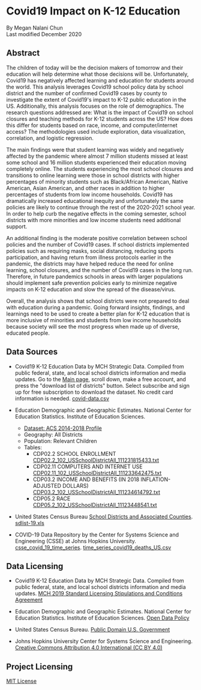 # Covid19 Impact on K-12 Education
By Megan Nalani Chun  
Last modified December 2020

## Abstract
The children of today will be the decision makers of tomorrow and their education will help determine what those decisions will be. Unfortunately, Covid19 has negatively affected learning and education for students around the world. This analysis leverages Covid19 school policy data by school district and the number of confirmed Covid19 cases by county to investigate the extent of Covid19's impact to K-12 public education in the US. Additionally, this analysis focuses on the role of demographics. The research questions addressed are: What is the impact of Covid19 on school closures and teaching methods for K-12 students across the US? How does this differ for students based on race, income, and computer/internet access? The methodologies used include exploration, data visualization, correlation, and logistic regression. 

The main findings were that student learning was widely and negatively affected by the pandemic where almost 7 million students missed at least some school and 16 million students experienced their education moving completely online. The students experiencing the most school closures and transitions to online learning were those in school districts with higher percentages of minority students such as Black/African American, Native American, Asian American, and other races in addition to higher percentages of students from low income households. Covid19 has dramatically increased educational inequity and unfortunately the same policies are likely to continue through the rest of the 2020-2021 school year. In order to help curb the negative effects in the coming semester, school districts with more minorities and low income students need additional support.

An additional finding is the moderate positive correlation between school policies and the number of Covid19 cases. If school districts implemented policies such as requiring masks, social distancing, reducing sports participation, and having return from illness protocols earlier in the pandemic, the districts may have helped reduce the need for online learning, school closures, and the number of Covid19 cases in the long run. Therefore, in future pandemics schools in areas with larger populations should implement safe prevention policies early to minimize negative impacts on K-12 education and slow the spread of the disease/virus.

Overall, the analysis shows that school districts were not prepared to deal with education during a pandemic. Going forward insights, findings, and learnings need to be used to create a better plan for K-12 education that is more inclusive of minorities and students from low income households because society will see the most progress when made up of diverse, educated people.

## Data Sources
- Covid19 K-12 Education Data by MCH Strategic Data. Compiled from public federal, state, and local school districts information and media updates. Go to the [Main page](https://www.mchdata.com/covid19/schoolclosings), scroll down, make a free account, and press the "download list of districts" button. Select subscribe and sign up for free subscription to download the dataset. No credit card information is needed. [covid-data.csv](https://github.com/NalaniKai/data-512-final/tree/main/Data/Covid19_K-12_Education)

- Education Demographic and Geographic Estimates. National Center for Education Statistics. Institute of Education Sciences.   
    - [Dataset: ACS 2014-2018 Profile](https://nces.ed.gov/programs/edge/TableViewer/acsProfile/2018)
    - Geography: All Districts 
    - Population: Relevant Children
    - Tables:        
        - CDP02.2 SCHOOL ENROLLMENT [CDP02.2_102_USSchoolDistrictAll_111231815433.txt](https://github.com/NalaniKai/data-512-final/blob/main/Data/Demographics/CDP02.2_102_USSchoolDistrictAll_111231815433.txt)
        - CDP02.11 COMPUTERS AND INTERNET USE [CDP02.11_102_USSchoolDistrictAll_111233642475.txt](https://github.com/NalaniKai/data-512-final/blob/main/Data/Demographics/CDP02.11_102_USSchoolDistrictAll_111233642475.txt)
        - CDP03.2 INCOME AND BENEFITS (IN 2018 INFLATION-ADJUSTED DOLLARS) [CDP03.2_102_USSchoolDistrictAll_111234614792.txt](https://github.com/NalaniKai/data-512-final/blob/main/Data/Demographics/CDP03.2_102_USSchoolDistrictAll_111234614792.txt)
        - CDP05.2 RACE [CDP05.2_102_USSchoolDistrictAll_11123448541.txt](https://github.com/NalaniKai/data-512-final/blob/main/Data/Demographics/CDP05.2_102_USSchoolDistrictAll_11123448541.txt)


- United States Census Bureau [School Districts and Associated Counties](https://www.census.gov/programs-surveys/saipe/guidance-geographies/districts-counties.html). [sdlist-19.xls](https://github.com/NalaniKai/data-512-final/tree/main/Data/County_SchoolDistrict_Intermediary)

- COVID-19 Data Repository by the Center for Systems Science and Engineering (CSSE) at Johns Hopkins University. [csse_covid_19_time_series](https://github.com/CSSEGISandData/COVID-19/blob/master/csse_covid_19_data/csse_covid_19_time_series/). [time_series_covid19_deaths_US.csv](https://github.com/NalaniKai/data-512-final/tree/main/Data/Covid19_CasesByCounty)

  
## Data Licensing
- Covid19 K-12 Education Data by MCH Strategic Data. Compiled from public federal, state, and local school districts information and media updates. [MCH 2019 Standard Licensing Stipulations and Conditions Agreement](https://www.mchdata.com/about/terms-conditions)
  
- Education Demographic and Geographic Estimates. National Center for Education Statistics. Institute of Education Sciences. [Open Data Policy](https://digital.gov/open-data-policy-m-13-13/)    

- United States Census Bureau. [Public Domain U.S. Government](https://www.usa.gov/government-works)

- Johns Hopkins University Center for Systems Science and Engineering. [Creative Commons Attribution 4.0 International (CC BY 4.0)](https://creativecommons.org/licenses/by/4.0/deed.ast)

## Project Licensing
[MIT License](https://github.com/NalaniKai/data-512-final/blob/main/LICENSE)
